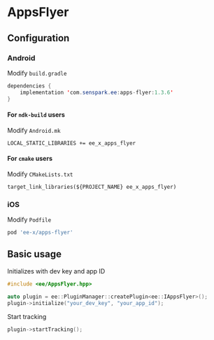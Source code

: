 # AppsFlyer
## Configuration
### Android
Modify `build.gradle`
```java
dependencies {
    implementation 'com.senspark.ee:apps-flyer:1.3.6'
}
```

#### For `ndk-build` users
Modify `Android.mk`
```
LOCAL_STATIC_LIBRARIES += ee_x_apps_flyer
```

#### For `cmake` users
Modify `CMakeLists.txt`
```
target_link_libraries(${PROJECT_NAME} ee_x_apps_flyer)
```
### iOS
Modify `Podfile`
```ruby
pod 'ee-x/apps-flyer'
```

## Basic usage
Initializes with dev key and app ID
```cpp
#include <ee/AppsFlyer.hpp>

auto plugin = ee::PluginManager::createPlugin<ee::IAppsFlyer>();
plugin->initialize("your_dev_key", "your_app_id");
```

Start tracking
```cpp
plugin->startTracking();
```